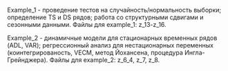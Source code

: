 Example_1 - проведение тестов на случайность/нормальность выборки; определение TS и DS рядов; работа со структурными сдвигами и сезонными данными.
Файлы для example_1: z_13-z_16.

Example_2 - динамичные модели для стационарных временных рядов (ADL, VAR); регрессионный анализ для нестационарных переменных (коинтегрированость, VECM, метод Йохансена, процедура Ингла-Грейнджера).
Файлы для example_2: z_6_4, z_7, z_8.
